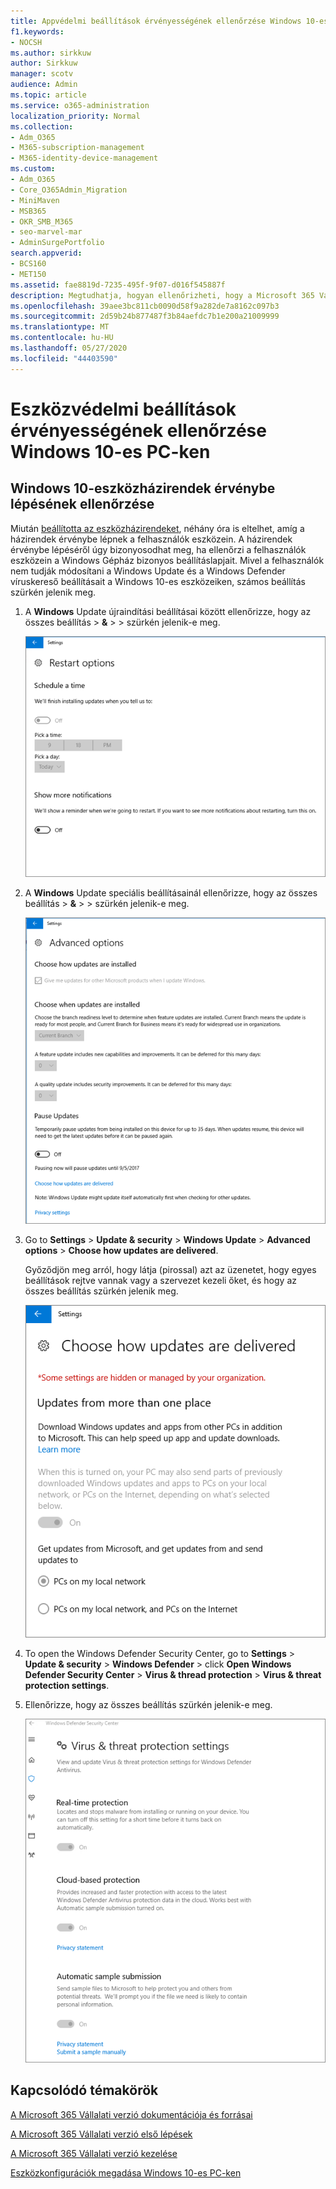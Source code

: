 ```yaml
---
title: Appvédelmi beállítások érvényességének ellenőrzése Windows 10-es PC-ken
f1.keywords:
- NOCSH
ms.author: sirkkuw
author: Sirkkuw
manager: scotv
audience: Admin
ms.topic: article
ms.service: o365-administration
localization_priority: Normal
ms.collection:
- Adm_O365
- M365-subscription-management
- M365-identity-device-management
ms.custom:
- Adm_O365
- Core_O365Admin_Migration
- MiniMaven
- MSB365
- OKR_SMB_M365
- seo-marvel-mar
- AdminSurgePortfolio
search.appverid:
- BCS160
- MET150
ms.assetid: fae8819d-7235-495f-9f07-d016f545887f
description: Megtudhatja, hogyan ellenőrizheti, hogy a Microsoft 365 Vállalati verzió appvédelmi beállításai hatályba lépnek-e a felhasználók Windows 10-es eszközein.
ms.openlocfilehash: 39aee3bc811cb0090d58f9a282de7a8162c097b3
ms.sourcegitcommit: 2d59b24b877487f3b84aefdc7b1e200a21009999
ms.translationtype: MT
ms.contentlocale: hu-HU
ms.lasthandoff: 05/27/2020
ms.locfileid: "44403590"
---
```

# <a name="validate-device-protection-settings-on-windows-10-pcs"></a>Eszközvédelmi beállítások érvényességének ellenőrzése Windows 10-es PC-ken

## <a name="verify-that-windows-10-device-policies-are-set"></a>Windows 10-eszközházirendek érvénybe lépésének ellenőrzése

Miután [beállította az eszközházirendeket](protection-settings-for-windows-10-pcs.md), néhány óra is eltelhet, amíg a házirendek érvénybe lépnek a felhasználók eszközein. A házirendek érvénybe lépéséről úgy bizonyosodhat meg, ha ellenőrzi a felhasználók eszközein a Windows Gépház bizonyos beállításlapjait. Mivel a felhasználók nem tudják módosítani a Windows Update és a Windows Defender víruskereső beállításait a Windows 10-es eszközeiken, számos beállítás szürkén jelenik meg.
  
1. A **Windows** Update újraindítási beállításai között ellenőrizze, hogy az összes beállítás \> **&amp;** \>  \>  szürkén jelenik-e meg. 
    
    ![Az újraindítási beállítások szürkén jelennek meg.](../media/31308da9-18b0-47c5-bbf6-d5fa6747c376.png)
  
2. A **Windows** Update speciális beállításainál ellenőrizze, hogy az összes beállítás \> **&amp;** \>  \>  szürkén jelenik-e meg. 
    
    ![A Windows speciális frissítésekkel elérhető beállításai szürkén jelennek meg.](../media/049cf281-d503-4be9-898b-c0a3286c7fc2.png)
  
3. Go to **Settings** \> **Update &amp; security** \> **Windows Update** \> **Advanced options** \> **Choose how updates are delivered**.
    
    Győződjön meg arról, hogy látja (pirossal) azt az üzenetet, hogy egyes beállítások rejtve vannak vagy a szervezet kezeli őket, és hogy az összes beállítás szürkén jelenik meg.
    
    ![Choose how updates are delivered page indicates settings are hidden or managed by your organization.](../media/6b3e37c5-da41-4afd-9983-b4f406216b59.png)
  
4. To open the Windows Defender Security Center, go to **Settings** \> **Update &amp; security** \> **Windows Defender** \> click **Open Windows Defender Security Center** \> **Virus &amp; thread protection** \> **Virus &amp; threat protection settings**. 
    
5. Ellenőrizze, hogy az összes beállítás szürkén jelenik-e meg. 
    
    ![A vírus- és veszélyforrás-védelmi beállítások szürkén jelennek meg.](../media/9ca68d40-a5d9-49d7-92a4-c581688b5926.png)
  
## <a name="related-topics"></a>Kapcsolódó témakörök

[A Microsoft 365 Vállalati verzió dokumentációja és forrásai](https://go.microsoft.com/fwlink/p/?linkid=853701)
  
[A Microsoft 365 Vállalati verzió első lépések](microsoft-365-business-overview.md)
  
[A Microsoft 365 Vállalati verzió kezelése](manage.md)
  
[Eszközkonfigurációk megadása Windows 10-es PC-ken](protection-settings-for-windows-10-pcs.md)
  

